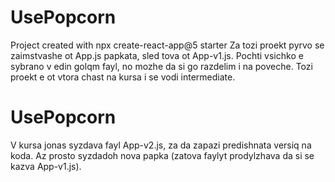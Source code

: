 # UsePopcorn

Project created with npx create-react-app@5 starter
Za tozi proekt pyrvo se zaimstvashe ot App.js papkata, sled tova ot App-v1.js. Pochti vsichko e sybrano v edin golqm fayl, no mozhe da si go razdelim i na poveche.
Tozi proekt e ot vtora chast na kursa i se vodi intermediate.

# UsePopcorn

V kursa jonas syzdava fayl App-v2.js, za da zapazi predishnata versiq na koda.
Az prosto syzdadoh nova papka (zatova faylyt prodylzhava da si se kazva App-v1.js).
